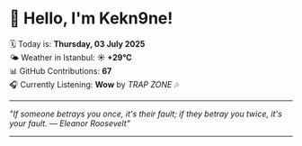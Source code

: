# 👋 Hello, I'm Kekn9ne!

🗓️ Today is: **Thursday, 03 July 2025**  
🌤️ Weather in Istanbul: **☀️   +29°C**  
📊 GitHub Contributions: **67**  
🎧 Currently Listening: **Wow** by *TRAP ZONE* 🎶

---

_"If someone betrays you once, it's their fault; if they betray you twice, it's your fault. — *Eleanor Roosevelt*"_

---
